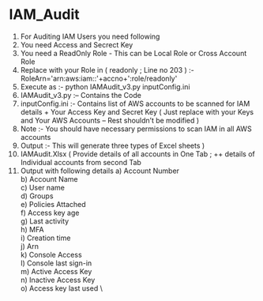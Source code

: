 # IAM_Audit
1. For Auditing IAM Users you need following 
2. You need Access and Secrect Key 
3. You need a ReadOnly Role - This can be Local Role or Cross Account Role 
4. Replace with your Role in ( readonly ; Line no 203 ) :- RoleArn='arn:aws:iam::'+accno+':role/readonly'
5. Execute as  :-  python IAMAudit_v3.py  inputConfig.ini 
6. IAMAudit_v3.py :– Contains the Code 
7. inputConfig.ini :-  Contains list of AWS accounts to be scanned for IAM details  +  Your Access Key and Secret Key  ( Just replace with    your Keys and Your AWS Accounts – Rest shouldn’t be modified )
8. Note :- You should have necessary permissions to scan IAM in all AWS accounts 
9. Output :- This will generate three types of Excel sheets ) 
10. IAMAudit.Xlsx  (   Provide details of all accounts in One Tab ;  ++ details of Individual accounts from second Tab 
11. Output with following details 
a) Account Number	\
b) Account Name	\
c) User name \
d) Groups \
e) Policies Attached \
f) Access key age \
g) Last activity \
h) MFA	 \
i) Creation time	\
j) Arn	\
k) Console Access	\
l) Console last sign-in	\
m) Active Access Key	\
n) Inactive Access Key	\
o) Access key last used \


 
